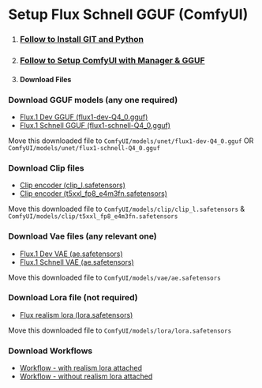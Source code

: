 # Setup Flux Schnell GGUF (ComfyUI)

1. ### [Follow to Install GIT and Python](https://github.com/zohaibtariq/youtube-guides/blob/main/setup-git-python.md)

1. ### [Follow to Setup ComfyUI with Manager & GGUF](https://github.com/zohaibtariq/comfyui-manager/blob/main/README.md)

3. #### Download Files

### Download GGUF models (any one required)

   - [Flux.1 Dev GGUF (flux1-dev-Q4_0.gguf)](https://huggingface.co/city96/FLUX.1-dev-gguf/tree/main)
   - [Flux.1 Schnell GGUF (flux1-schnell-Q4_0.gguf)](https://huggingface.co/city96/FLUX.1-schnell-gguf/tree/main)

Move this downloaded file to `ComfyUI/models/unet/flux1-dev-Q4_0.gguf` OR `ComfyUI/models/unet/flux1-schnell-Q4_0.gguf`

### Download Clip files

  - [Clip encoder (clip_l.safetensors)](https://huggingface.co/comfyanonymous/flux_text_encoders/tree/main)
  - [Clip encoder (t5xxl_fp8_e4m3fn.safetensors)](https://huggingface.co/comfyanonymous/flux_text_encoders/tree/main)

Move this downloaded file to `ComfyUI/models/clip/clip_l.safetensors` & `ComfyUI/models/clip/t5xxl_fp8_e4m3fn.safetensors`

### Download Vae files (any relevant one)

  - [Flux.1 Dev VAE (ae.safetensors)](https://huggingface.co/black-forest-labs/FLUX.1-dev/tree/main)
  - [Flux.1 Schnell VAE (ae.safetensors)](https://huggingface.co/black-forest-labs/FLUX.1-schnell/blob/main/ae.safetensors)

Move this downloaded file to `ComfyUI/models/vae/ae.safetensors`

### Download Lora file (not required)

  - [Flux realism lora (lora.safetensors)](https://huggingface.co/XLabs-AI/flux-RealismLora/tree/main)

Move this downloaded file to `ComfyUI/models/lora/lora.safetensors`

### Download Workflows

- [Workflow - with realism lora attached](https://github.com/zohaibtariq/youtube-guides/blob/main/workflow_flux_schnell_q4_gguf_lora.json)
- [Workflow - without realism lora attached](https://github.com/zohaibtariq/youtube-guides/blob/main/workflow_flux_schnell_q4_gguf_without_lora.json)
